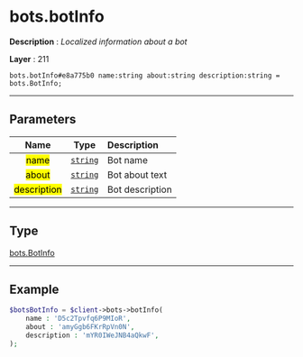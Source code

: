 # bots.botInfo

**Description** : *Localized information about a bot*

**Layer** : 211

```tl
bots.botInfo#e8a775b0 name:string about:string description:string = bots.BotInfo;
```

---

## Parameters

| Name | Type | Description |
| :---: | :---: | :--- |
| <mark>name</mark> | [`string`](type/string) | Bot name |
| <mark>about</mark> | [`string`](type/string) | Bot about text |
| <mark>description</mark> | [`string`](type/string) | Bot description |

---

## Type

[bots.BotInfo](type/bots.BotInfo)

---

## Example

```php
$botsBotInfo = $client->bots->botInfo(
	name : 'D5c2Tpvfq6P9MIoR',
	about : 'amyGgb6FKrRpVn0N',
	description : 'mYR0IWeJNB4aQkwF',
);
```